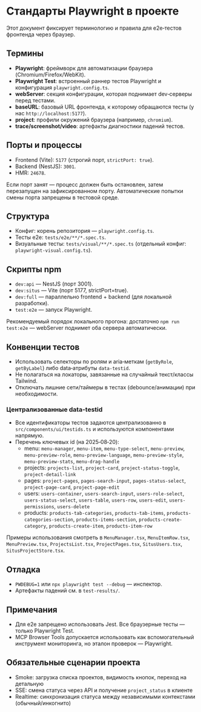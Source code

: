 # Стандарты Playwright в проекте

Этот документ фиксирует терминологию и правила для e2e‑тестов фронтенда через браузер.

## Термины

- **Playwright**: фреймворк для автоматизации браузера (Chromium/Firefox/WebKit).
- **Playwright Test**: встроенный раннер тестов Playwright и конфигурация `playwright.config.ts`.
- **webServer**: секция конфигурации, которая поднимает dev‑серверы перед тестами.
- **baseURL**: базовый URL фронтенда, к которому обращаются тесты (у нас `http://localhost:5177`).
- **project**: профили окружений браузера (например, `chromium`).
- **trace/screenshot/video**: артефакты диагностики падений тестов.

## Порты и процессы

- Frontend (Vite): `5177` (строгий порт, `strictPort: true`).
- Backend (NestJS): `3001`.
- HMR: `24678`.

Если порт занят — процесс должен быть остановлен, затем перезапущен на зафиксированном порту. Автоматические попытки смены порта запрещены в тестовой среде.

## Структура

- Конфиг: корень репозитория — `playwright.config.ts`.
- Тесты e2e: `tests/e2e/**/*.spec.ts`.
- Визуальные тесты: `tests/visual/**/*.spec.ts` (отдельный конфиг: `playwright-visual.config.ts`).

## Скрипты npm

- `dev:api` — NestJS (порт 3001).
- `dev:situs` — Vite (порт 5177, strictPort=true).
- `dev:full` — параллельно frontend + backend (для локальной разработки).
- `test:e2e` — запуск Playwright.

Рекомендуемый порядок локального прогона: достаточно `npm run test:e2e` — webServer поднимет оба сервера автоматически.

## Конвенции тестов

- Использовать селекторы по ролям и aria‑меткам (`getByRole`, `getByLabel`) либо data‑атрибуты `data-testid`.
- Не полагаться на локаторы, завязанные на случайный текст/классы Tailwind.
- Отключать лишние сети/таймеры в тестах (debounce/анимации) при необходимости.

### Централизованные data-testid

- Все идентификаторы тестов задаются централизованно в `src/components/ui/testids.ts` и используются компонентами напрямую.
- Перечень ключевых id (на 2025‑08‑20):
  - menu: `menu-manager`, `menu-item`, `menu-type-select`, `menu-preview`, `menu-preview-role`, `menu-preview-language`, `menu-preview-style`, `menu-preview-stats`, `menu-drag-handle`
  - projects: `projects-list`, `project-card`, `project-status-toggle`, `project-detail-link`
  - pages: `project-pages`, `pages-search-input`, `pages-status-select`, `project-page-card`, `project-page-edit`
  - users: `users-container`, `users-search-input`, `users-role-select`, `users-status-select`, `users-table`, `users-row`, `users-edit`, `users-permissions`, `users-delete`
  - products: `products-tab-categories`, `products-tab-items`, `products-categories-section`, `products-items-section`, `products-create-category`, `products-create-item`, `products-item-row`

Примеры использования смотреть в `MenuManager.tsx`, `MenuItemRow.tsx`, `MenuPreview.tsx`, `ProjectsList.tsx`, `ProjectPages.tsx`, `SitusUsers.tsx`, `SitusProjectStore.tsx`.

## Отладка

- `PWDEBUG=1` или `npx playwright test --debug` — инспектор.
- Артефакты падений см. в `test-results/`.

## Примечания

- Для e2e запрещено использовать Jest. Все браузерные тесты — только Playwright Test.
- MCP Browser Tools допускается использовать как вспомогательный инструмент мониторинга, но эталон проверок — Playwright.

## Обязательные сценарии проекта

- Smoke: загрузка списка проектов, видимость кнопок, переход на детальную
- SSE: смена статуса через API и получение `project_status` в клиенте
- Realtime: синхронизация статуса между независимыми контекстами (обычный/инкогнито)
